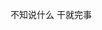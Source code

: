 <!--
 * @Author: your name
 * @Date: 2020-09-03 18:02:51
 * @LastEditTime: 2020-09-03 18:02:53
 * @LastEditors: your name
 * @Description: In User Settings Edit
 * @FilePath: \Frontend-01-Template\week14\NOTE.md
-->
不知说什么 干就完事